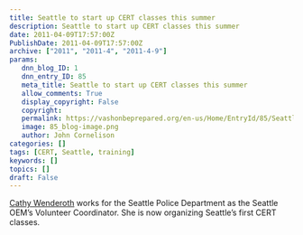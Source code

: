 ```yaml
---
title: Seattle to start up CERT classes this summer
description: Seattle to start up CERT classes this summer
date: 2011-04-09T17:57:00Z
PublishDate: 2011-04-09T17:57:00Z
archive: ["2011", "2011-4", "2011-4-9"]
params:
   dnn_blog_ID: 1
   dnn_entry_ID: 85
   meta_title: Seattle to start up CERT classes this summer
   allow_comments: True
   display_copyright: False
   copyright: 
   permalink: https://vashonbeprepared.org/en-us/Home/EntryId/85/Seattle-to-start-up-CERT-classes-this-summer
   image: 85_blog-image.png
   author: John Cornelison
categories: []
tags: [CERT, Seattle, training]
keywords: []
topics: []
draft: False
---
```


<p><a target="_blank" href="cathy.wenderoth@seattle.gov">Cathy Wenderoth</a> works for the Seattle Police Department as the Seattle OEM’s Volunteer Coordinator. She is now organizing Seattle’s first CERT classes.</p>
